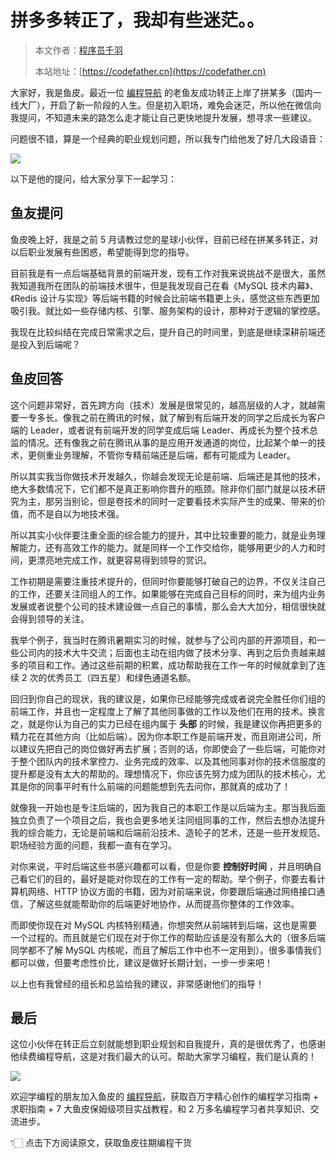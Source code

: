 # 拼多多转正了，我却有些迷茫。。

> 本文作者：[程序员千羽](https://yuyuanweb.feishu.cn/wiki/Abldw5WkjidySxkKxU2cQdAtnah)
>
> 本站地址：[https://codefather.cn](https://codefather.cn)

大家好，我是鱼皮。最近一位 [编程导航](https://mp.weixin.qq.com/s?__biz=MzI1NDczNTAwMA==&mid=2247551600&idx=2&sn=829527e998d88a5d5cebbc0a26107fcf&scene=21#wechat_redirect) 的老鱼友成功转正上岸了拼某多（国内一线大厂），开启了新一阶段的人生。但是初入职场，难免会迷茫，所以他在微信向我提问，不知道未来的路怎么走才能让自己更快地提升发展，想寻求一些建议。

问题很不错，算是一个经典的职业规划问题，所以我专门给他发了好几大段语音：

![](https://pic.yupi.icu/1/1699888907723-259a98a4-ca05-461b-a520-9a1e76c868ed.jpeg)



以下是他的提问，给大家分享下一起学习：

## 鱼友提问

鱼皮晚上好，我是之前 5 月请教过您的星球小伙伴，目前已经在拼某多转正，对以后职业发展有些困惑，希望能得到您的指导。

目前我是有一点后端基础背景的前端开发，现有工作对我来说挑战不是很大，虽然我知道我所在团队的前端技术很牛，但是我发现自己在看《MySQL 技术内幕》、《Redis 设计与实现》等后端书籍的时候会比前端书籍更上头，感觉这些东西更加吸引我。就比如一些存储内核、引擎、服务架构的设计，那种对于逻辑的掌控感。

我现在比较纠结在完成日常需求之后，提升自己的时间里，到底是继续深耕前端还是投入到后端呢？



## 鱼皮回答

这个问题非常好，首先跨方向（技术）发展是很常见的，越高层级的人才，就越需要一专多长。像我之前在腾讯的时候，就了解到有后端开发的同学之后成长为客户端的 Leader，或者说有前端开发的同学变成后端 Leader、再成长为整个技术总监的情况。还有像我之前在腾讯从事的是应用开发通道的岗位，比起某个单一的技术，更侧重业务理解，不管你专精前端还是后端，都有可能成为 Leader。



所以其实我当你做技术开发越久，你越会发现无论是前端、后端还是其他的技术，绝大多数情况下，它们都不是真正影响你晋升的瓶颈。除非你们部门就是以技术研究为主，那另当别论，但是卷技术的同时一定要看技术实际产生的成果、带来的价值，而不是自以为地技术强。



所以其实小伙伴要注重全面的综合能力的提升，其中比较重要的能力，就是业务理解能力，还有高效工作的能力。就是同样一个工作交给你，能够用更少的人力和时间，更漂亮地完成工作，就更容易得到领导的赏识。



工作初期是需要注重技术提升的，但同时你要能够打破自己的边界，不仅关注自己的工作，还要关注同组人的工作。如果能够在完成自己目标的同时，来为组内业务发展或者说整个公司的技术建设做一点自己的事情，那么会大大加分，相信很快就会得到领导的关注。



我举个例子，我当时在腾讯暑期实习的时候，就参与了公司内部的开源项目，和一些公司内的技术大牛交流；后面也主动在组内做了技术分享、再到之后负责越来越多的项目和工作。通过这些前期的积累，成功帮助我在工作一年的时候就拿到了连续 2 次的优秀员工（四五星）和绿色通道名额。



回归到你自己的现状，我的建议是，如果你已经能够完成或者说完全胜任你们组的前端工作，并且也一定程度上了解了其他同事做的工作以及他们在用的技术。换言之，就是你认为自己的实力已经在组内属于 **头部** 的时候，我是建议你再把更多的精力花在其他方向（比如后端）。因为你本职工作是前端开发，而且刚进公司，所以建议先把自己的岗位做好再去扩展；否则的话，你即使会了一些后端，可能你对于整个团队内的技术掌控力、业务完成的效率、以及其他同事对你的技术信服度的提升都是没有太大的帮助的。理想情况下，你应该先努力成为团队的技术核心，尤其是你的同事平时有什么前端的问题能想到先去问你，那就真的成功了！



就像我一开始也是专注后端的，因为我自己的本职工作是以后端为主。那当我后面独立负责了一个项目之后，我也会更多地关注同组同事的工作，然后去想办法提升我的综合能力，无论是前端和后端前沿技术、造轮子的艺术，还是一些开发规范、职场经验方面的问题，我都一直有在学习。



对你来说，平时后端这些书感兴趣都可以看，但是你要 **控制好时间** ，并且明确自己看它们的目的，最好是能对你现在的工作有一定的帮助。举个例子，你要去看计算机网络、HTTP 协议方面的书籍，因为对前端来说，你要跟后端通过网络接口通信，了解这些就能帮助你的后端更好地协作，从而提高你整体的工作效率。



而即使你现在对 MySQL 内核特别精通，你想突然从前端转到后端，这也是需要一个过程的。而且就是它们现在对于你工作的帮助应该是没有那么大的（很多后端同学都不了解 MySQL 内核呢，而且了解后工作中也不一定用到）。很多事情我们都可以做，但要考虑性价比，建议是做好长期计划，一步一步来吧！

以上也有我曾经的组长和总监给我的建议，非常感谢他们的指导！



## 最后

这位小伙伴在转正后立刻就能想到职业规划和自我提升，真的是很优秀了，也感谢他续费编程导航，这是对我们最大的认可。帮助大家学习编程，我们是认真的！

![](https://pic.yupi.icu/1/1699890189786-887311d3-725d-4763-9d76-06ee95e1355e.jpeg)



欢迎学编程的朋友加入鱼皮的 [编程导航](http://mp.weixin.qq.com/s?__biz=MzI1NDczNTAwMA==&mid=2247551600&idx=2&sn=829527e998d88a5d5cebbc0a26107fcf&chksm=e9c2ed87deb564915c4319e349d9d997ebadf9539792aca007e0672d6596482ae19f57bd629a&scene=21#wechat_redirect)，获取百万字精心创作的编程学习指南 + 求职指南 + 7 大鱼皮保姆级项目实战教程，和 2 万多名编程学习者共享知识、交流进步。



👇🏻 点击下方阅读原文，获取鱼皮往期编程干货